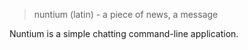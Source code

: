> nuntium (latin) - a piece of news, a message

Nuntium is a simple chatting command-line application.